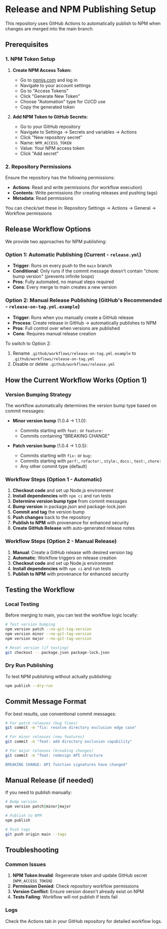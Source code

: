 # Release and NPM Publishing Setup

This repository uses GitHub Actions to automatically publish to NPM when changes are merged into the main branch.

## Prerequisites

### 1. NPM Token Setup

1. **Create NPM Access Token:**
   - Go to [npmjs.com](https://www.npmjs.com) and log in
   - Navigate to your account settings
   - Go to "Access Tokens"
   - Click "Generate New Token"
   - Choose "Automation" type for CI/CD use
   - Copy the generated token

2. **Add NPM Token to GitHub Secrets:**
   - Go to your GitHub repository
   - Navigate to Settings → Secrets and variables → Actions
   - Click "New repository secret"
   - Name: `NPM_ACCESS_TOKEN`
   - Value: Your NPM access token
   - Click "Add secret"

### 2. Repository Permissions

Ensure the repository has the following permissions:
- **Actions**: Read and write permissions (for workflow execution)
- **Contents**: Write permissions (for creating releases and pushing tags)
- **Metadata**: Read permissions

You can check/set these in: Repository Settings → Actions → General → Workflow permissions

## Release Workflow Options

We provide two approaches for NPM publishing:

### Option 1: Automatic Publishing (Current - `release.yml`)
- **Trigger**: Runs on every push to the `main` branch
- **Conditional**: Only runs if the commit message doesn't contain "chore: bump version" (prevents infinite loops)
- **Pros**: Fully automated, no manual steps required
- **Cons**: Every merge to main creates a new version

### Option 2: Manual Release Publishing (GitHub's Recommended - `release-on-tag.yml.example`)
- **Trigger**: Runs when you manually create a GitHub release
- **Process**: Create release in GitHub → automatically publishes to NPM
- **Pros**: Full control over when versions are published
- **Cons**: Requires manual release creation

To switch to Option 2:
1. Rename `.github/workflows/release-on-tag.yml.example` to `.github/workflows/release-on-tag.yml`
2. Disable or delete `.github/workflows/release.yml`

## How the Current Workflow Works (Option 1)

### Version Bumping Strategy
The workflow automatically determines the version bump type based on commit messages:

- **Minor version bump** (1.0.4 → 1.1.0):
  - Commits starting with `feat:` or `feature:`
  - Commits containing "BREAKING CHANGE"

- **Patch version bump** (1.0.4 → 1.0.5):
  - Commits starting with `fix:` or `bug:`
  - Commits starting with `perf:`, `refactor:`, `style:`, `docs:`, `test:`, `chore:`
  - Any other commit type (default)

### Workflow Steps (Option 1 - Automatic)
1. **Checkout code** and set up Node.js environment
2. **Install dependencies** with `npm ci` and run tests
3. **Determine version bump type** from commit messages
4. **Bump version** in package.json and package-lock.json
5. **Commit and tag** the version bump
6. **Push changes** back to the repository
7. **Publish to NPM** with provenance for enhanced security
8. **Create GitHub Release** with auto-generated release notes

### Workflow Steps (Option 2 - Manual Release)
1. **Manual**: Create a GitHub release with desired version tag
2. **Automatic**: Workflow triggers on release creation
3. **Checkout code** and set up Node.js environment
4. **Install dependencies** with `npm ci` and run tests
5. **Publish to NPM** with provenance for enhanced security

## Testing the Workflow

### Local Testing
Before merging to main, you can test the workflow logic locally:

```bash
# Test version bumping
npm version patch --no-git-tag-version
npm version minor --no-git-tag-version
npm version major --no-git-tag-version

# Reset version (if testing)
git checkout -- package.json package-lock.json
```

### Dry Run Publishing
To test NPM publishing without actually publishing:

```bash
npm publish --dry-run
```

## Commit Message Format

For best results, use conventional commit messages:

```bash
# For patch releases (bug fixes)
git commit -m "fix: resolve directory exclusion edge case"

# For minor releases (new features)
git commit -m "feat: add directory exclusion capability"

# For major releases (breaking changes)
git commit -m "feat: redesign API structure

BREAKING CHANGE: API function signatures have changed"
```

## Manual Release (if needed)

If you need to publish manually:

```bash
# Bump version
npm version patch|minor|major

# Publish to NPM
npm publish

# Push tags
git push origin main --tags
```

## Troubleshooting

### Common Issues

1. **NPM Token Invalid**: Regenerate token and update GitHub secret (`NPM_ACCESS_TOKEN`)
2. **Permission Denied**: Check repository workflow permissions
3. **Version Conflict**: Ensure version doesn't already exist on NPM
4. **Tests Failing**: Workflow will not publish if tests fail

### Logs
Check the Actions tab in your GitHub repository for detailed workflow logs.